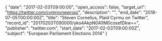 {
  "date": "2017-02-03T09:00:00", 
  "open_access": false, 
  "target_url": "https://twitter.com/cymroynewrop/", 
  "description": "", 
  "end_date": "2018-07-05T00:00:00Z", 
  "title": "Steven Cornelius, Plaid Cyrmu on Twitter", 
  "record_id": "20170203T090000/yko4AkpN0A1lM0cosefDkw==", 
  "publisher": "twitter.com", 
  "start_date": "2017-02-03T09:00:00Z", 
  "subject": "European Parliament Elections 2014"
}


